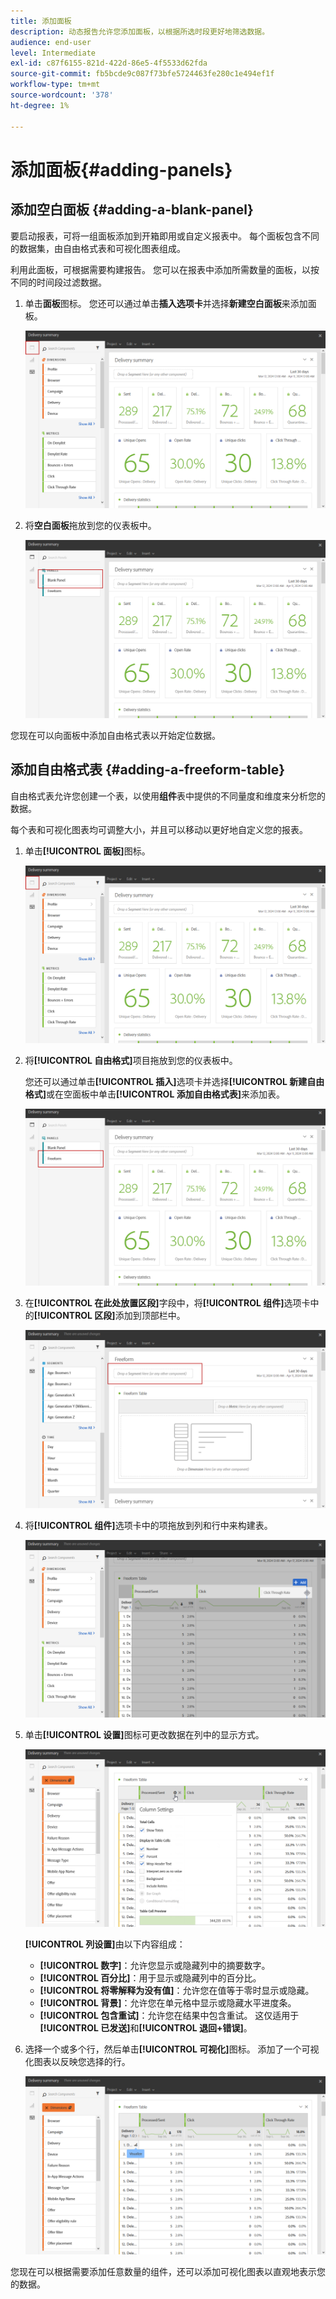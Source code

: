 ```yaml
---
title: 添加面板
description: 动态报告允许您添加面板，以根据所选时段更好地筛选数据。
audience: end-user
level: Intermediate
exl-id: c87f6155-821d-422d-86e5-4f5533d62fda
source-git-commit: fb5bcde9c087f73bfe5724463fe280c1e494ef1f
workflow-type: tm+mt
source-wordcount: '378'
ht-degree: 1%

---
```


# 添加面板{#adding-panels}

## 添加空白面板 {#adding-a-blank-panel}

要启动报表，可将一组面板添加到开箱即用或自定义报表中。 每个面板包含不同的数据集，由自由格式表和可视化图表组成。

利用此面板，可根据需要构建报告。 您可以在报表中添加所需数量的面板，以按不同的时间段过滤数据。

1. 单击&#x200B;**面板**&#x200B;图标。 您还可以通过单击&#x200B;**插入选项卡**&#x200B;并选择&#x200B;**新建空白面板**&#x200B;来添加面板。

   ![](assets/dynamic_report_panel_1.png)

1. 将&#x200B;**空白面板**&#x200B;拖放到您的仪表板中。

   ![](assets/dynamic_report_panel.png)

您现在可以向面板中添加自由格式表以开始定位数据。

## 添加自由格式表 {#adding-a-freeform-table}

自由格式表允许您创建一个表，以使用&#x200B;**组件**&#x200B;表中提供的不同量度和维度来分析您的数据。

每个表和可视化图表均可调整大小，并且可以移动以更好地自定义您的报表。

1. 单击&#x200B;**[!UICONTROL 面板]**&#x200B;图标。

   ![](assets/dynamic_report_panel_1.png)

1. 将&#x200B;**[!UICONTROL 自由格式]**&#x200B;项目拖放到您的仪表板中。

   您还可以通过单击&#x200B;**[!UICONTROL 插入]**&#x200B;选项卡并选择&#x200B;**[!UICONTROL 新建自由格式]**&#x200B;或在空面板中单击&#x200B;**[!UICONTROL 添加自由格式表]**&#x200B;来添加表。

   ![](assets/dynamic_report_panel_2.png)

1. 在&#x200B;**[!UICONTROL 在此处放置区段]**&#x200B;字段中，将&#x200B;**[!UICONTROL 组件]**&#x200B;选项卡中的&#x200B;**[!UICONTROL 区段]**&#x200B;添加到顶部栏中。

   ![](assets/dynamic_report_panel_3.png)

1. 将&#x200B;**[!UICONTROL 组件]**&#x200B;选项卡中的项拖放到列和行中来构建表。

   ![](assets/dynamic_report_freeform_3.png)

1. 单击&#x200B;**[!UICONTROL 设置]**&#x200B;图标可更改数据在列中的显示方式。

   ![](assets/dynamic_report_freeform_4.png)

   **[!UICONTROL 列设置]**&#x200B;由以下内容组成：

   * **[!UICONTROL 数字]**：允许您显示或隐藏列中的摘要数字。
   * **[!UICONTROL 百分比]**：用于显示或隐藏列中的百分比。
   * **[!UICONTROL 将零解释为没有值]**：允许您在值等于零时显示或隐藏。
   * **[!UICONTROL 背景]**：允许您在单元格中显示或隐藏水平进度条。
   * **[!UICONTROL 包含重试]**：允许您在结果中包含重试。 这仅适用于&#x200B;**[!UICONTROL 已发送]**&#x200B;和&#x200B;**[!UICONTROL 退回+错误]**。

1. 选择一个或多个行，然后单击&#x200B;**[!UICONTROL 可视化]**&#x200B;图标。 添加了一个可视化图表以反映您选择的行。

   ![](assets/dynamic_report_freeform_5.png)

您现在可以根据需要添加任意数量的组件，还可以添加可视化图表以直观地表示您的数据。
